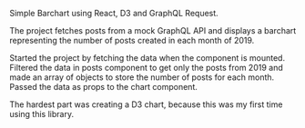 Simple Barchart using React, D3 and GraphQL Request.

The project fetches posts from a mock GraphQL API and displays a barchart representing the number of posts created in each month of 2019.

Started the project by fetching the data when the component is mounted.
Filtered the data in posts component to get only the posts from 2019 and made an array of objects to store the number of posts for each month.
Passed the data as props to the chart component.

The hardest part was creating a D3 chart, because this was my first time using this library.
